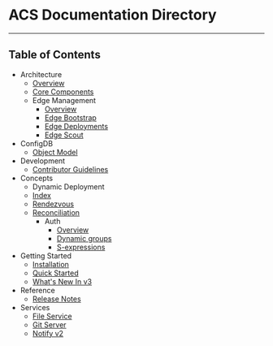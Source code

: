 # ACS Documentation Directory

---

## Table of Contents
- Architecture
   - [Overview](./architecture/overview.md)
   - [Core Components](./architecture/core-components.md)
   - Edge Management
     - [Overview](./architecture/edge-management/overview.md)
     - [Edge Bootstrap](./architecture/edge-management/edge-bootstrap.md)
     - [Edge Deployments](./architecture/edge-management/edge-deployments.md)
     - [Edge Scout](./architecture/edge-management/edge-scout.md)
- ConfigDB
  - [Object Model](./configDB/object-model.md)
- Development
  - [Contributor Guidelines](./development/contributor-guidelines.md)
- Concepts
  - Dynamic Deployment
  - [Index](concepts/dyn-deploy/index.md)
  - [Rendezvous](concepts/dyn-deploy/rendezvous.md)
  - [Reconciliation](concepts/dyn-deploy/reconcilation.md)
    - Auth
      - [Overview](concepts/dyn-deploy/auth/overview)
      - [Dynamic groups](concepts/dyn-deploy/auth/minimal.md)
      - [S-expressions](concepts/dyn-deploy/auth/sexpr.md)
- Getting Started
  - [Installation](./getting-started/installation.md)
  - [Quick Started](./getting-started/quick-start.md)
  - [What's New In v3](./getting-started/whats-new-in-v3.md)
- Reference
  - [Release Notes](./reference/release-notes.md)
- Services
   - [File Service](./services/file-service.md)
   - [Git Server](./services/git-server.md)
   - [Notify v2](./services/notify-v2.md)




